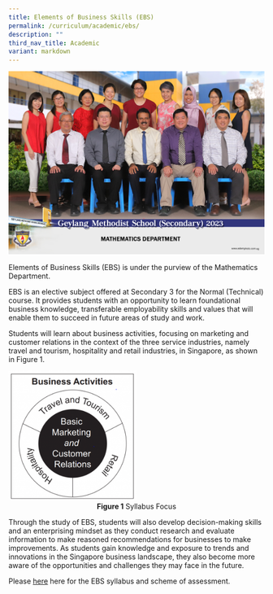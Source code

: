 ```yaml
---
title: Elements of Business Skills (EBS)
permalink: /curriculum/academic/ebs/
description: ""
third_nav_title: Academic
variant: markdown
---
```

![](/images/mathematics_department_2.jpg)

Elements of Business Skills (EBS) is under the purview of the Mathematics Department.&nbsp;

EBS is an elective subject offered at Secondary 3 for the Normal (Technical) course. It provides students with an opportunity to learn foundational business knowledge, transferable employability skills and values that will enable them to succeed in future areas of study and work.&nbsp;

Students will learn about business activities, focusing on marketing and customer relations in the context of the three service industries, namely travel and tourism, hospitality and retail industries, in Singapore, as shown in Figure 1.

<img src="/images/EBS-296x300.png" style="width:50%">
<center><b>Figure 1</b>&nbsp;Syllabus Focus</center>



Through the study of EBS, students will also develop decision-making skills and an enterprising mindset as they conduct research and evaluate information to make reasoned recommendations for businesses to make improvements. As students gain knowledge and exposure to trends and innovations in the Singapore business landscape, they also become more aware of the opportunities and challenges they may face in the future.

Please&nbsp;[here](https://www.seab.gov.sg/docs/default-source/national-examinations/syllabus/nlevel/2024syllabus/7066_y24_sy.pdf)&nbsp;here&nbsp;for the EBS syllabus and scheme of assessment.
